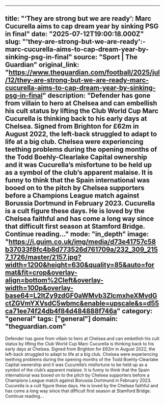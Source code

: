 ---
   title: "‘They are strong but we are ready’: Marc Cucurella aims to cap dream year by sinking PSG in final"
   date: "2025-07-12T19:00:18.000Z"
   slug: "'they-are-strong-but-we-are-ready':-marc-cucurella-aims-to-cap-dream-year-by-sinking-psg-in-final"
   source: "Sport | The Guardian"
   original_link: "https://www.theguardian.com/football/2025/jul/12/they-are-strong-but-we-are-ready-marc-cucurella-aims-to-cap-dream-year-by-sinking-psg-in-final"
   description: "Defender has gone from villain to hero at Chelsea and can embellish his cult status by lifting the Club World Cup Marc Cucurella is thinking back to his early days at Chelsea. Signed from Brighton for £62m in August 2022, the left-back struggled to adapt to life at a big club. Chelsea were experiencing teething problems during the opening months of the Todd Boehly-Clearlake Capital ownership and it was Cucurella’s misfortune to be held up as a symbol of the club’s apparent malaise. It is funny to think that the Spain international was booed on to the pitch by Chelsea supporters before a Champions League match against Borussia Dortmund in February 2023. Cucurella is a cult figure these days. He is loved by the Chelsea faithful and has come a long way since that difficult first season at Stamford Bridge.  Continue reading..."
   mode: "in_depth"
   image: "https://i.guim.co.uk/img/media/d73e41757c58b37033f8fc4b8d773526d761709a/232_309_2157_1726/master/2157.jpg?width=1200&height=630&quality=85&auto=format&fit=crop&overlay-align=bottom%2Cleft&overlay-width=100p&overlay-base64=L2ltZy9zdGF0aWMvb3ZlcmxheXMvdGctZGVmYXVsdC5wbmc&enable=upscale&s=d55ca71ee74f24db4f84d484888f746a"
   category: "general"
   tags: ["general"]
   domain: "theguardian.com"
  ---
  Defender has gone from villain to hero at Chelsea and can embellish his cult status by lifting the Club World Cup Marc Cucurella is thinking back to his early days at Chelsea. Signed from Brighton for £62m in August 2022, the left-back struggled to adapt to life at a big club. Chelsea were experiencing teething problems during the opening months of the Todd Boehly-Clearlake Capital ownership and it was Cucurella’s misfortune to be held up as a symbol of the club’s apparent malaise. It is funny to think that the Spain international was booed on to the pitch by Chelsea supporters before a Champions League match against Borussia Dortmund in February 2023. Cucurella is a cult figure these days. He is loved by the Chelsea faithful and has come a long way since that difficult first season at Stamford Bridge.  Continue reading...